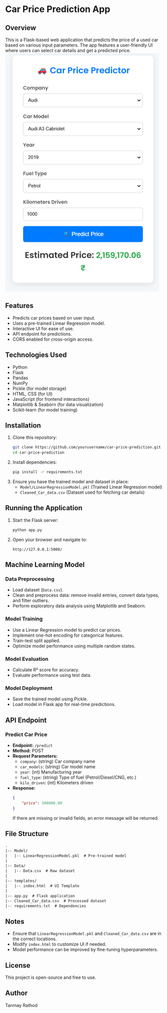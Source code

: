 # Car Price Prediction App

## Overview
This is a Flask-based web application that predicts the price of a used car based on various input parameters. The app features a user-friendly UI where users can select car details and get a predicted price.
![alt text](image.png)
## Features
- Predicts car prices based on user input.
- Uses a pre-trained Linear Regression model.
- Interactive UI for ease of use.
- API endpoint for predictions.
- CORS enabled for cross-origin access.

## Technologies Used
- Python
- Flask
- Pandas
- NumPy
- Pickle (for model storage)
- HTML, CSS (for UI)
- JavaScript (for frontend interactions)
- Matplotlib & Seaborn (for data visualization)
- Scikit-learn (for model training)

## Installation
1. Clone this repository:
   ```sh
   git clone https://github.com/yourusername/car-price-prediction.git
   cd car-price-prediction
   ```
2. Install dependencies:
   ```sh
   pip install -r requirements.txt
   ```
3. Ensure you have the trained model and dataset in place:
   - `Model/LinearRegressionModel.pkl` (Trained Linear Regression model)
   - `Cleaned_Car_data.csv` (Dataset used for fetching car details)

## Running the Application
1. Start the Flask server:
   ```sh
   python app.py
   ```
2. Open your browser and navigate to:
   ```
   http://127.0.0.1:5000/
   ```

## Machine Learning Model
### Data Preprocessing
- Load dataset (`Data.csv`).
- Clean and preprocess data: remove invalid entries, convert data types, and filter outliers.
- Perform exploratory data analysis using Matplotlib and Seaborn.

### Model Training
- Use a Linear Regression model to predict car prices.
- Implement one-hot encoding for categorical features.
- Train-test split applied.
- Optimize model performance using multiple random states.

### Model Evaluation
- Calculate R² score for accuracy.
- Evaluate performance using test data.

### Model Deployment
- Save the trained model using Pickle.
- Load model in Flask app for real-time predictions.

## API Endpoint
### Predict Car Price
- **Endpoint:** `/predict`
- **Method:** POST
- **Request Parameters:**
  - `company`: (string) Car company name
  - `car_models`: (string) Car model name
  - `year`: (int) Manufacturing year
  - `fuel_type`: (string) Type of fuel (Petrol/Diesel/CNG, etc.)
  - `kilo_driven`: (int) Kilometers driven
- **Response:**
  ```json
  {
      "price": 500000.00
  }
  ```
  If there are missing or invalid fields, an error message will be returned.

## File Structure
```
.
|-- Model/
|   |-- LinearRegressionModel.pkl  # Pre-trained model
|
|-- Data/
|   |-- Data.csv  # Raw dataset
|
|-- templates/
|   |-- index.html  # UI Template
|
|-- app.py  # Flask application
|-- Cleaned_Car_data.csv  # Processed dataset
|-- requirements.txt  # Dependencies
```

## Notes
- Ensure that `LinearRegressionModel.pkl` and `Cleaned_Car_data.csv` are in the correct locations.
- Modify `index.html` to customize UI if needed.
- Model performance can be improved by fine-tuning hyperparameters.

## License
This project is open-source and free to use.

## Author
Tanmay Rathod

